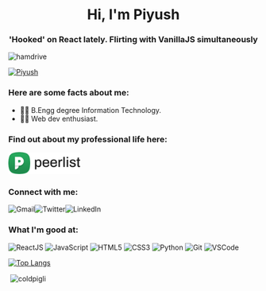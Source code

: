 <h1 align="center">Hi, I'm Piyush</h1>
<h3 align="center">'Hooked' on React lately. Flirting with VanillaJS simultaneously</h3>

<p align="left"> <img src="https://komarev.com/ghpvc/?username=coldpigli&label=Profile%20views&color=1C7D5E&style=flat" alt="hamdrive" /> </p>

<p><a href="https://twitter.com/piyushdas98" target="_blank"><img src="https://img.shields.io/twitter/follow/piyushdas98?logo=twitter&color=1C7D5E&style=flat-square&label=Follow" alt="Piyush"/></a> </p>

<h3>Here are some facts about me:</h3>

- 👩‍🎓 B.Engg degree Information Technology.
- 👩‍💻 Web dev enthusiast.

<h3>Find out about my professional life here:</h3>
<a href="https://peerlist.io/piyushdas"><img height=44 src="https://github.com/Siddhant-K-code/Siddhant-K-code/blob/master/PL%20Logo%20-%20Primary.svg"/></a>

<h3 align="left">Connect with me:</h3>
<a href="mailto:piyushdas98@gmail.com"><img src="https://img.shields.io/badge/Gmail-D14836?style=for-the-badge&logo=gmail&logoColor=white" alt="Gmail" align="left"/></a> 
<a href="https://twitter.com/piyushdas98"><img src="https://img.shields.io/badge/Twitter-1DA1F2?style=for-the-badge&logo=twitter&logoColor=white" alt="Twitter"  align="left"/></a>
<a href="https://linkedin.com/in/piyushdas98"><img src="https://img.shields.io/badge/LinkedIn-0077B5?style=for-the-badge&logo=linkedin&logoColor=white" alt="LinkedIn" align="left"/></a>

<br />

<h3 align="left">What I'm good at:</h3>
<p>
<img src="https://img.shields.io/badge/React-20232A?style=for-the-badge&logo=react&logoColor=61DAFB" alt="ReactJS" />
<img src="https://img.shields.io/badge/JavaScript-F7DF1E?style=for-the-badge&logo=javascript&logoColor=black" alt="JavaScript" />
<img src="https://img.shields.io/badge/HTML5-E34F26?style=for-the-badge&logo=html5&logoColor=white" alt="HTML5" />
<img src="https://img.shields.io/badge/CSS3-1572B6?style=for-the-badge&logo=css3&logoColor=white" alt="CSS3" />
<img src="https://img.shields.io/badge/Python-3776AB?style=for-the-badge&logo=python&logoColor=white" alt="Python" />
<img src="https://img.shields.io/badge/Git-F05032?style=for-the-badge&logo=git&logoColor=white" alt="Git" /> 
<img src="https://img.shields.io/badge/Visual_Studio_Code-0078D4?style=for-the-badge&logo=visual%20studio%20code&logoColor=white" alt="VSCode" />
</p>

[![Top Langs](https://github-readme-stats.vercel.app/api/top-langs/?username=coldpigli)](https://github.com/srejitk/github-readme-stats)

<p>&nbsp;<img align="center" src="https://github-readme-stats.vercel.app/api?username=coldpigli&show_icons=true&&theme=slateorange&hide=issues&count_private=true" alt="coldpigli" /></p>
